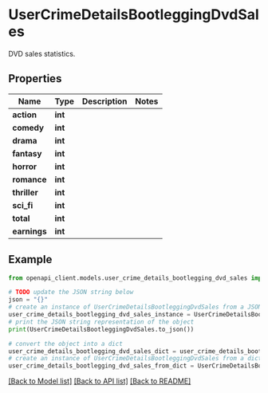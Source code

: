 # UserCrimeDetailsBootleggingDvdSales

DVD sales statistics.

## Properties

Name | Type | Description | Notes
------------ | ------------- | ------------- | -------------
**action** | **int** |  | 
**comedy** | **int** |  | 
**drama** | **int** |  | 
**fantasy** | **int** |  | 
**horror** | **int** |  | 
**romance** | **int** |  | 
**thriller** | **int** |  | 
**sci_fi** | **int** |  | 
**total** | **int** |  | 
**earnings** | **int** |  | 

## Example

```python
from openapi_client.models.user_crime_details_bootlegging_dvd_sales import UserCrimeDetailsBootleggingDvdSales

# TODO update the JSON string below
json = "{}"
# create an instance of UserCrimeDetailsBootleggingDvdSales from a JSON string
user_crime_details_bootlegging_dvd_sales_instance = UserCrimeDetailsBootleggingDvdSales.from_json(json)
# print the JSON string representation of the object
print(UserCrimeDetailsBootleggingDvdSales.to_json())

# convert the object into a dict
user_crime_details_bootlegging_dvd_sales_dict = user_crime_details_bootlegging_dvd_sales_instance.to_dict()
# create an instance of UserCrimeDetailsBootleggingDvdSales from a dict
user_crime_details_bootlegging_dvd_sales_from_dict = UserCrimeDetailsBootleggingDvdSales.from_dict(user_crime_details_bootlegging_dvd_sales_dict)
```
[[Back to Model list]](../README.md#documentation-for-models) [[Back to API list]](../README.md#documentation-for-api-endpoints) [[Back to README]](../README.md)


